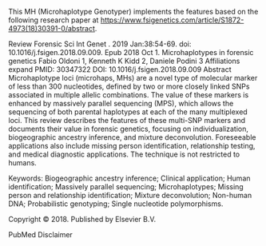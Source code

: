 This MH (Microhaplotype Genotyper) implements the features based on the following research paper at https://www.fsigenetics.com/article/S1872-4973(18)30391-0/abstract.


Review Forensic Sci Int Genet
. 2019 Jan:38:54-69. doi: 10.1016/j.fsigen.2018.09.009. Epub 2018 Oct 1.
Microhaplotypes in forensic genetics
Fabio Oldoni 1, Kenneth K Kidd 2, Daniele Podini 3
Affiliations expand
PMID: 30347322 DOI: 10.1016/j.fsigen.2018.09.009
Abstract
Microhaplotype loci (microhaps, MHs) are a novel type of molecular marker of less than 300 nucleotides, defined by two or more closely linked SNPs associated in multiple allelic combinations. The value of these markers is enhanced by massively parallel sequencing (MPS), which allows the sequencing of both parental haplotypes at each of the many multiplexed loci. This review describes the features of these multi-SNP markers and documents their value in forensic genetics, focusing on individualization, biogeographic ancestry inference, and mixture deconvolution. Foreseeable applications also include missing person identification, relationship testing, and medical diagnostic applications. The technique is not restricted to humans.

Keywords: Biogeographic ancestry inference; Clinical application; Human identification; Massively parallel sequencing; Microhaplotypes; Missing person and relationship identification; Mixture deconvolution; Non-human DNA; Probabilistic genotyping; Single nucleotide polymorphisms.

Copyright © 2018. Published by Elsevier B.V.

PubMed Disclaimer
